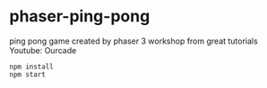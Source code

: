 # phaser-ping-pong
ping pong game created by phaser 3 workshop from great tutorials Youtube: Ourcade

`npm install` \
`npm start`
